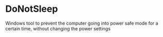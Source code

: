 # DoNotSleep
Windows tool to prevent the computer going into power safe mode for a certain time, without changing the power settings
